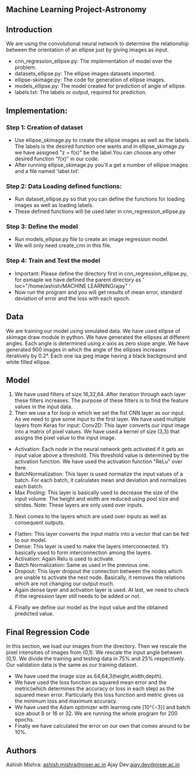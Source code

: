 ## Machine Learning Project-Astronomy

## Introduction
We are using the convolutional neural network to determine the relationship between the orientation of an ellipse just by giving images as input.
+ cnn_regression_ellipse.py: The implementation of model over the problem.
+ datasets_ellipse.py: The ellipse images datasets imported.
+ ellipse-skimage.py: The code for generation of ellipse images.
+ models_ellipse.py: The model created for prediction of angle of ellipse.
+ labels.txt: The labels or output, required for prediction.

## Implementation:
### Step 1: Creation of dataset
+ Use ellipse_skimage.py to create the ellipse images as well as the labels. The labels is the desired function one wants and in ellipse_skimage.py we have assigned "z = f(x)" be the label.You can choose any other desired function "f(x)" in our code. 
+ After running ellipse_skimage.py you'll a get a number of ellipse images and a file named 'label.txt'.
### Step 2: Data Loading defined functions:
+ Run dataset_ellipse.py so that you can define the functions for loading images as well as loading labels.
+ These defined functions will be used later in cnn_regression_ellipse.py
### Step 3: Define the model
+ Run models_ellipse.py file to create an image regression model.
+ We will only need create_cnn in this file.
### Step 4: Train and Test the model
+ Important: Please define the directory first in cnn_regression_ellipse.py, for exmaple we have defined the parent directory as ' loc="/home/ashish/MACHINE LEARNING/ajay" '
+ Now run the program and you will get results of mean error, standard deviation of error and the loss with each epoch.
## Data
We are training our model using simulated data. We have used ellipse of skimage.draw module in python. We have generated the ellipses at different angles.
Each angle is determined using x-axis as zero slope angle. We have generated 900 images in which the angle of the ellipses increases iteratively by 0.2°. Each one isa jpeg image having a black background and white filled ellipse.


## Model
1. We have used filters of size 16,32,64. After iteration through each layer these
filters increases. The purpose of these filters is to find the feature values in
the input data.
2. Then we use a for loop in which we set the fist CNN layer as our input. As we need to give some input to the first layer. We have used multiple layers
from Keras for input:
 Conv2D: This layer converts our input image into a matrix of pixel values. We have used a kernel of size (3,3) that assigns the pixel value to
the input image.
* Activation: Each node in the neural network gets activated if it gets an input value above a threshold. This threshold value is determined by
the activation function. We have used the activation function "ReLu"
over here.
* BatchNormalization: This layer is used normalize the input values of a batch. For each batch, it calculates mean and deviation and normalizes
each batch.
* Max Pooling: This layer is basically used to decrease the size of the input volume. The height and width are reduced using pool size and strides.
Note: These layers are only used over inputs.
3. Next comes to the layers which are used over inputs as well as consequent
outputs.
* Flatten: This layer converts the input matrix into a vector that can be
fed to our model.
* Dense: This layer is used to make the layers interconnected. It’s basically used to form interconnection among the layers.
* Activation: Again Relu is used to activate.
* Batch Normalization: Same as used in the previous one.
* Dropout: This layer dropout the connection between the nodes which are unable to activate the next node. Basically, it removes the relations
which are not changing our output much.
* Again dense layer and activation layer is used. At last, we need to check if the regression layer still needs to be added or not.
4. Finally we define our model as the input value and the obtained predicted
value.


## Final Regression Code

In this section, we load our images from the directory. Then we rescale the pixel intensities of images from (0,1). We rescale the input angle between
(0,1). We divide the training and testing data in 75% and 25% respectively. Our validation data is the same as our training dataset.
* We have used the image size as 64,64,3(height,width,depth).
* We have used the loss function as squared mean error and the metric(which determines the accuracy or loss in each step) as the squared mean error. Particularly this loss function and metric gives us the minimum loss and maximum accuracy.
* We have used the Adam optimizer with learning rate \[10^{−3}\] and batch size about 8 or 16 or 32. We are running the whole program for 200
epochs.
* Finally we have calculated the error on our own that comes around to be 10%.

## Authors
Ashish Mishra: [ashish.mishra@niser.ac.in](ashish.mishra@niser.ac.in)
Ajay Dev:[ajay.dev@niser.ac.in](ajay.dev@niser.ac.in)
